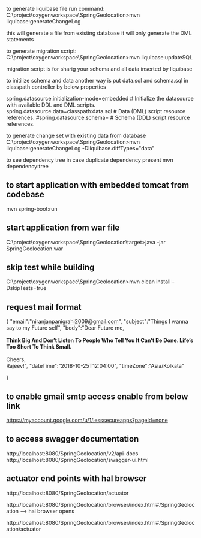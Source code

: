 to generate liquibase file run command:
C:\project\oxygenworkspace\SpringGeolocation>mvn liquibase:generateChangeLog
 
 this will generate a file from existing database it will only generate the DML statements 


to generate migration script:
C:\project\oxygenworkspace\SpringGeolocation>mvn liquibase:updateSQL

migration script is for sharig your schema and all data inserted by liquibase



to initilize schema and data another way is put data.sql and schema.sql in classpath controller by below properties


spring.datasource.initialization-mode=embedded # Initialize the datasource with available DDL and DML scripts.
spring.datasource.data=classpath:data.sql  # Data (DML) script resource references.
#spring.datasource.schema= # Schema (DDL) script resource references.


to generate change set with existing data from database 
C:\project\oxygenworkspace\SpringGeolocation>mvn liquibase:generateChangeLog -Dliquibase.diffTypes="data"

to see dependency tree in case duplicate dependency present
mvn dependency:tree

to start application with embedded tomcat from codebase
-------------------------------------------------------
mvn spring-boot:run

start application from war file
--------------------------------
C:\project\oxygenworkspace\SpringGeolocation\target>java -jar SpringGeolocation.war

skip test while building 
-----------------------------
C:\project\oxygenworkspace\SpringGeolocation>mvn clean install -DskipTests=true



request mail format
-------------------------
{
"email":"niranjanpanigrahi2009@gmail.com",
"subject":"Things I wanna say to my Future self",
"body":"Dear Future me, <br><br> <b>Think Big And Don’t Listen To People Who Tell You It Can’t Be Done. Life’s Too Short To Think Small.</b> <br><br> Cheers, <br>Rajeev!",
"dateTime":"2018-10-25T12:04:00",
"timeZone":"Asia/Kolkata"
	
}



to enable gmail smtp access enable from below link
---------------------------------------------------

https://myaccount.google.com/u/1/lesssecureapps?pageId=none

to access swagger documentation
--------------------------------
http://localhost:8080/SpringGeolocation/v2/api-docs
http://localhost:8080/SpringGeolocation/swagger-ui.html

actuator end points with hal browser
--------------------------------------
http://localhost:8080/SpringGeolocation/actuator

http://localhost:8080/SpringGeolocation/browser/index.html#/SpringGeolocation  --> hal browser opens

http://localhost:8080/SpringGeolocation/browser/index.html#/SpringGeolocation/actuator  










